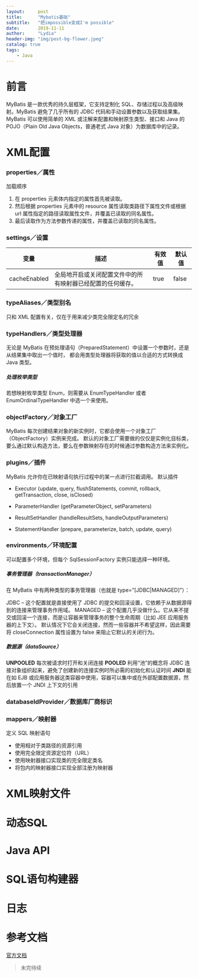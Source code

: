 ```yaml
---
layout:     post
title:      "Mybatis基础"
subtitle:   "把impossible变成I'm possible"
date:       2019-11-11
author:     "Lydia"
header-img: "img/post-bg-flower.jpeg"
catalog: true
tags:
    - Java
---
```


# 前言

MyBatis 是一款优秀的持久层框架，它支持定制化 SQL、存储过程以及高级映射。MyBatis 避免了几乎所有的 JDBC 代码和手动设置参数以及获取结果集。MyBatis 可以使用简单的 XML 或注解来配置和映射原生类型、接口和 Java 的 POJO（Plain Old Java Objects，普通老式 Java 对象）为数据库中的记录。

# XML配置
### properties／属性
加载顺序

1. 在 properties 元素体内指定的属性首先被读取。
2. 然后根据 properties 元素中的 resource 属性读取类路径下属性文件或根据 url 属性指定的路径读取属性文件，并覆盖已读取的同名属性。
3. 最后读取作为方法参数传递的属性，并覆盖已读取的同名属性。
### settings／设置

| 变量 |描述  |有效值  |默认值 |
| --- | --- | --- | --- |
|cacheEnabled  |全局地开启或关闭配置文件中的所有映射器已经配置的任何缓存。  |true | false  |true  |
### typeAliases／类型别名
只和 XML 配置有关，仅在于用来减少类完全限定名的冗余
### typeHandlers／类型处理器
无论是 MyBatis 在预处理语句（PreparedStatement）中设置一个参数时，还是从结果集中取出一个值时， 都会用类型处理器将获取的值以合适的方式转换成 Java 类型。

##### 处理枚举类型
若想映射枚举类型 Enum，则需要从 EnumTypeHandler 或者 EnumOrdinalTypeHandler 中选一个来使用。
### objectFactory／对象工厂
MyBatis 每次创建结果对象的新实例时，它都会使用一个对象工厂（ObjectFactory）实例来完成。 默认的对象工厂需要做的仅仅是实例化目标类，要么通过默认构造方法，要么在参数映射存在的时候通过参数构造方法来实例化。
### plugins／插件
MyBatis 允许你在已映射语句执行过程中的某一点进行拦截调用。
默认插件

* Executor (update, query, flushStatements, commit, rollback, getTransaction, close, isClosed)

* ParameterHandler (getParameterObject, setParameters)

* ResultSetHandler (handleResultSets, handleOutputParameters)

* StatementHandler (prepare, parameterize, batch, update, query)

### environments／环境配置
可以配置多个环境，但每个 SqlSessionFactory 实例只能选择一种环境。
##### 事务管理器（transactionManager）
在 MyBatis 中有两种类型的事务管理器（也就是 type=”[JDBC|MANAGED]”）：

JDBC – 这个配置就是直接使用了 JDBC 的提交和回滚设置，它依赖于从数据源得到的连接来管理事务作用域。
MANAGED – 这个配置几乎没做什么。它从来不提交或回滚一个连接，而是让容器来管理事务的整个生命周期（比如 JEE 应用服务器的上下文）。 默认情况下它会关闭连接，然而一些容器并不希望这样，因此需要将 closeConnection 属性设置为 false 来阻止它默认的关闭行为。
##### 数据源（dataSource）
**UNPOOLED**
每次被请求时打开和关闭连接
**POOLED**
利用“池”的概念将 JDBC 连接对象组织起来，避免了创建新的连接实例时所必需的初始化和认证时间
**JNDI**
能在如 EJB 或应用服务器这类容器中使用，容器可以集中或在外部配置数据源，然后放置一个 JNDI 上下文的引用
### databaseIdProvider／数据库厂商标识
### mappers／映射器
定义 SQL 映射语句

*  使用相对于类路径的资源引用
*  使用完全限定资源定位符（URL）
*  使用映射器接口实现类的完全限定类名
*  将包内的映射器接口实现全部注册为映射器

# XML映射文件

# 动态SQL

# Java API

# SQL语句构建器

# 日志

# 参考文档

[官方文档](https://mybatis.org/mybatis-3/zh/index.html)

> 未完待续